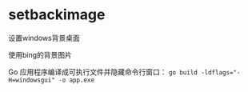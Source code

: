 
# setbackimage

设置windows背景桌面 

使用bing的背景图片 

Go 应用程序编译成可执行文件并隐藏命令行窗口：
`go build -ldflags="-H=windowsgui" -o app.exe`